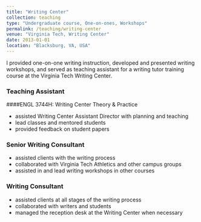 ```yaml
---
title: "Writing Center"
collection: teaching
type: "Undergraduate course, One-on-ones, Workshops"
permalink: /teaching/writing-center
venue: "Virginia Tech, Writing Center"
date: 2013-01-01
location: "Blacksburg, VA, USA"
---
```


I provided one-on-one writing instruction, developed and presented writing workshops, and served as teaching assistant for a writing tutor training course at the Virginia Tech Writing Center.

### Teaching Assistant
####ENGL 3744H: Writing Center Theory & Practice
- assisted Writing Center Assistant Director with planning and teaching
- lead classes and mentored students
- provided feedback on student papers

### Senior Writing Consultant
- assisted clients with the writing process
- collaborated with Virginia Tech Athletics and other campus groups
- assisted in and lead writing workshops in other courses

### Writing Consultant
- assisted clients at all stages of the writing process
- collaborated with writers and students
- managed the reception desk at the Writing Center when necessary